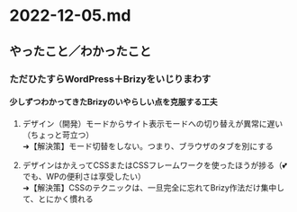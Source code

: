 # 2022-12-05.md

## やったこと／わかったこと

### ただひたすらWordPress＋Brizyをいじりまわす

#### 少しずつわかってきたBrizyのいやらしい点を克服する工夫

1. デザイン（開発）モードからサイト表示モードへの切り替えが異常に遅い（ちょっと苛立つ）  
➜【解決策】モード切替をしない。つまり、ブラウザのタブを別にする

1. デザインはかえってCSSまたはCSSフレームワークを使ったほうが捗る（💕でも、WPの便利さは享受したい）  
➜【解決策】CSSのテクニックは、一旦完全に忘れてBrizy作法だけ集中して、とにかく慣れる
